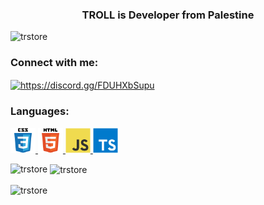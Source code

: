 <h3 align="center">TROLL is Developer from Palestine </h3>

<p align="left"> <img src="https://imgur.com/a/vr0zTzM" alt="trstore" /> </p>

<h3 align="left">Connect with me:</h3>
<p align="left">
<a href="https://discord.gg/https://discord.gg/FDUHXbSupu" target="blank"><img align="center" src="https://raw.githubusercontent.com/rahuldkjain/github-profile-readme-generator/master/src/images/icons/Social/discord.svg" alt="https://discord.gg/FDUHXbSupu" height="30" width="40" /></a>
</p>

<h3 align="left">Languages:</h3>
<p align="left"> <a href="https://www.w3schools.com/css/" target="_blank" rel="noreferrer"> <img src="https://raw.githubusercontent.com/devicons/devicon/master/icons/css3/css3-original-wordmark.svg" alt="css3" width="40" height="40"/> </a> <a href="https://www.w3.org/html/" target="_blank" rel="noreferrer"> <img src="https://raw.githubusercontent.com/devicons/devicon/master/icons/html5/html5-original-wordmark.svg" alt="html5" width="40" height="40"/> </a> <a href="https://developer.mozilla.org/en-US/docs/Web/JavaScript" target="_blank" rel="noreferrer"> <img src="https://raw.githubusercontent.com/devicons/devicon/master/icons/javascript/javascript-original.svg" alt="javascript" width="40" height="40"/> </a> <a href="https://www.typescriptlang.org/" target="_blank" rel="noreferrer"> <img src="https://raw.githubusercontent.com/devicons/devicon/master/icons/typescript/typescript-original.svg" alt="typescript" width="40" height="40"/> </a> </p>

<p><img align="left" src="https://github-readme-stats.vercel.app/api/top-langs?username=trstore&show_icons=true&title_color=a600ff&text_color=3e0359&bg_color=5c5c5c&locale=en&layout=compact" alt="trstore" /></p>

<p>&nbsp;<img align="center" src="https://github-readme-stats.vercel.app/api?username=trstore&show_icons=true&locale=en" alt="trstore" /></p>

<p><img align="center" src="https://github-readme-streak-stats.herokuapp.com/?user=trstore&" alt="trstore" /></p>
